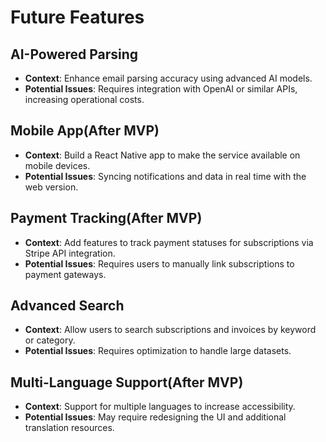 # Future Features

## AI-Powered Parsing

- **Context**: Enhance email parsing accuracy using advanced AI models.
- **Potential Issues**: Requires integration with OpenAI or similar APIs, increasing operational costs.

## Mobile App(After MVP)

- **Context**: Build a React Native app to make the service available on mobile devices.
- **Potential Issues**: Syncing notifications and data in real time with the web version.

## Payment Tracking(After MVP)

- **Context**: Add features to track payment statuses for subscriptions via Stripe API integration.
- **Potential Issues**: Requires users to manually link subscriptions to payment gateways.

## Advanced Search

- **Context**: Allow users to search subscriptions and invoices by keyword or category.
- **Potential Issues**: Requires optimization to handle large datasets.

## Multi-Language Support(After MVP)

- **Context**: Support for multiple languages to increase accessibility.
- **Potential Issues**: May require redesigning the UI and additional translation resources.
